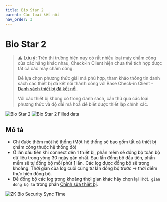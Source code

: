 ```yaml
---
title: Bio Star 2
parent: Các loại kết nối
nav_order: 3
---
```


# Bio Star 2

> ⚠️ **Lưu ý:** Trên thị trường hiện nay có rất nhiều loại máy chấm công của các hãng khác nhau, Check-in Client hiện chưa thể tích hợp được tất cả các máy chấm công.  
> 
> Để lựa chọn phương thức giải mã phù hợp, tham khảo thông tin danh sách các thiết bị đã kết nối thành công với Base Check-in Client - [Danh sách thiết bị đã kết nối](../TESTED_DEVICES).  
> 
> Với các thiết bị không có trong danh sách, cần thử qua các loại phương thức và độ dài mã hoá để biết được thiết lập chính xác.

<img src="{{site.baseurl}}/assets/images/setting_bio_star_2.png" alt="Bio Star 2">

<img src="{{site.baseurl}}/assets/images/fill_setting_bio_star.png" alt="Bio Star 2 Filled data">

## Mô tả

- Chỉ được thêm một hệ thống (Một hệ thống sẽ bao gồm tất cả thiết bị chấm công thuộc hệ thống đó)
- Ở lần đầu tiên khi connect đến 1 thiết bị, phần mềm sẽ đồng bộ toàn bộ dữ liệu trong vòng 30 ngày gần nhất. Sau lần đồng bộ đầu tiên, phần mềm sẽ tự đồng bộ mỗi phút 1 lần. Các log được đồng bộ sẽ trong khoảng: Thời gian của log cuối cùng từ lần đồng bộ trước → thời điểm thực hiện đồng bộ.
- Để đồng bộ các log trong khoảng thời gian khác hãy chọn lại `Thời gian đồng bộ từ` trong phần [Chỉnh sửa thiết bị](../FUNCTIONS#chức-năng-chỉnh-sửa-thiết-bị).
<img src="{{site.baseurl}}/assets/images/sync_from.png" alt="ZK Bio Security Sync Time">